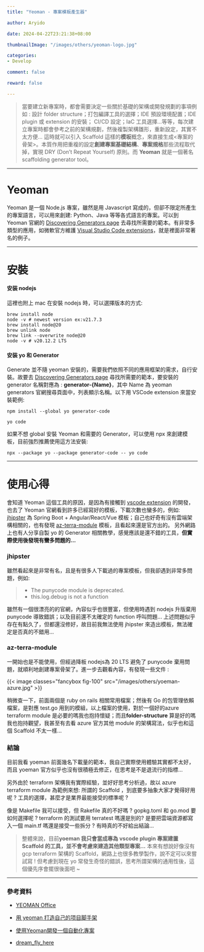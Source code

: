 ```yaml
---
title: "Yeoman - 專案模板產生器"

author: Aryido

date: 2024-04-22T23:21:38+08:00

thumbnailImage: "/images/others/yeoman-logo.jpg"

categories:
- Develop

comment: false

reward: false

---
```


<!--BODY-->
> 當要建立新專案時，都會需要決定一些關於基礎的架構或開發規劃的事項例如 : 設計 folder structure；打包編譯工具的選擇；IDE 預設環境配置；IDE plugin 或 extension 的安裝； CI/CD 設定；IaC 工具選擇...等等，每次建立專案時都會參考之前的架構規劃，然後複製架構雛形，重新設定，其實不太方便... 這時就可以引入 Scaffold 這樣的**模坂**概念，來直接生成<專案的骨架>。本質作用把重複的設定**創建專案基礎結構**、**專案規格**那些流程取代掉，實現 DRY (Don’t Repeat Yourself) 原則。而 **Yeoman** 就是一個著名 scaffolding generator tool。

<!--more-->

---

# Yeoman
Yeoman 是一個 Node.js 專案，雖然是用 Javascript 寫成的，但卻不限定所產生的專案語言，可以用來創建: Python、Java 等等各式語言的專案。可以到 Yeoman 官網的 [Discovering Generators page](https://yeoman.io/generators/) 去尋找所需要的範本。有非常多類型的應用，如微軟官方維護 [Visual Studio Code extensions](https://code.visualstudio.com/)，就是裡面非常著名的例子。


---

# 安裝

#### 安装 nodejs
這裡也附上 mac 在安裝 nodejs 時，可以選擇版本的方式:
```
brew install node
node -v # newest version ex:v21.7.3
brew install node@20
brew unlink node
brew link --overwrite node@20
node -v # v20.12.2 LTS

```

#### 安装 yo 和 Generator
Generate 並不隨 yeoman 安裝的，需要我們依照不同的應用框架的需求，自行安裝。故要去 [Discovering Generators page](https://yeoman.io/generators/) 尋找所需要的範本，要安裝的 generator 名稱對應為 : **generator-{Name}**，其中 Name 為 yeoman generators 官網搜尋頁面中，列表顯示名稱。以下用 VSCode extension 來當安裝範例:
```
npm install --global yo generator-code

yo code
```

如果不想 global 安裝 Yeoman 和需要的 Generator，可以使用 npx 來創建模板，目前強烈推薦使用這方法安裝:
```
npx --package yo --package generator-code -- yo code
```

---

# 使用心得
會知道 Yeoman 這個工具的原因，是因為有接觸到 [vscode extension](https://code.visualstudio.com/api/get-started/your-first-extension) 的開發，也去了 Yeoman 官網看到許多已經寫好的模板，下載次數也蠻多的，例如: [jhipster](https://www.jhipster.tech/) 為 Spring Boot + Angular/React/Vue 模板；自己也好奇有沒有雲端架構相關的，也有發現 [az-terra-module](https://github.com/Azure/generator-az-terra-module) 模板，且看起來還是官方出的。 另外網路上也有人分享自製 yo 的 Generator 相關教學，感覺應該是還不錯的工具，**但實際使用後發現有蠻多問題的...**

### jhipster
雖然看起來是非常有名，且是有很多人下載過的專案模板，但我卻遇到非常多問題，例如:
> - The punycode module is deprecated.
> - this.log.debug is not a function

雖然有一個很漂亮的的官網，內容似乎也很豐富，但使用時遇到 nodejs 升版棄用 punycode 導致錯誤；以及目前還不太確定的 function 呼叫問題... 上述問題似乎存在有點久了，但都還沒修好，故目前我無法使用 jhipster 來造出模板，無法確定是否真的不錯用...

### az-terra-module
一開始也是不能使用，但經過降板 nodejs為 20 LTS 避免了 punycode 棄用問題，就順利地創建專案骨架了。進一步去觀看內容，有發現一些文件 :

{{< image classes="fancybox fig-100" src="/images/others/yoeman-azure.jpg" >}}

稍微查一下，前面兩個是 ruby on rails 相關常用檔案；然後有 Go 的包管理依賴檔案，是對應 test.go 用到的模組，以上檔案的使用，對於一個好的azure terraform module 是必要的嗎我也抱持懷疑；而且**folder-structure** 算是好的嗎我也抱持觀望，我甚至有去看 azure 官方其他 module 的架構寫法，似乎也和這個 Scaffold 不太一樣...


### 結論
目前我看 yoeman 前面幾名下載量的範本，我自己實際使用體驗其實都不太好，而且 yoeman 官方似乎也沒有很積極去修正，在思考是不是退流行的指標...

另外由於 terraform 架構我有實際經驗，並好好思考分析過，故以 azure terraform module 為範例來想: 所謂的 Scaffold ，到底要多抽象大家才覺得好用呢 ? 工具的選擇，甚麼才是業界最能接受的標準呢 ?

像是 Makefile 我可以接受，但 Rakefile 真的不好嗎 ? gopkg.toml 和 go.mod 要如何選擇呢 ? terraform 的測試要用 terratest 嗎還是別的? 是要把雲端資源都寫入一個 main.tf 嗎還是接受一些拆分 ? 有時真的不好給出結論...

> 整體來說，目前**yoeman 我只會當成專為 vscode plugin 專案建置 Scaffold 的工具，並不會考慮來建造其他類型專案...**
本來有想說好像沒有 gcp terraform 架構的 Scaffold，網路上也很多教學製作，說不定可以來嘗試寫 ! 但考慮到現在 yo 常發生奇怪的錯誤，思考所謂架構的通用性後，這個優先序會擺很後面吧 ~

---
### 參考資料

- [YEOMAN Office](https://yeoman.io/contributing/)

- [用 yeoman 打造自己的项目脚手架](https://greenfavo.github.io/blog/docs/03.html)

- [使用Yeoman開發一個自動化專案](https://medium.com/@danielhu95/use-yeoman-code-generator-to-make-your-life-easier-6d76695e5a37/)

- [dream_fly_here](https://www.cnblogs.com/dreamFromHere/p/3511319.html)
